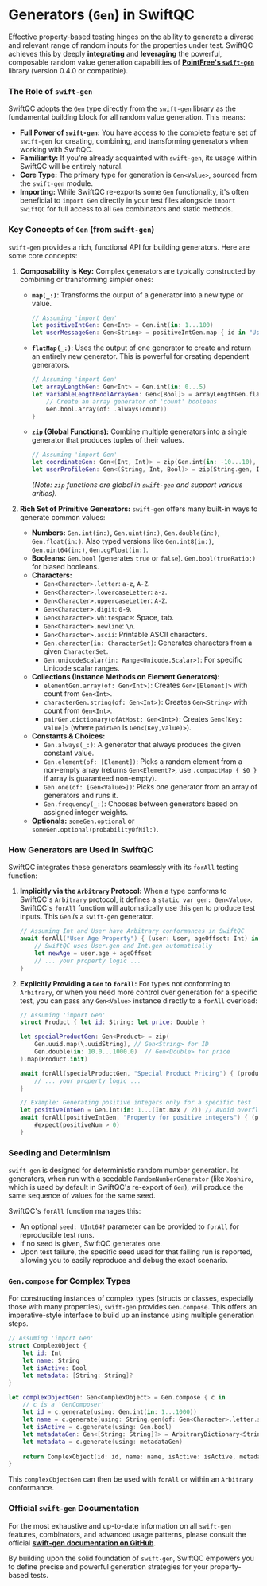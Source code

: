 # Generators (`Gen`) in SwiftQC

Effective property-based testing hinges on the ability to generate a diverse and relevant range of random inputs for the properties under test. SwiftQC achieves this by deeply **integrating** and **leveraging** the powerful, composable random value generation capabilities of **[PointFree's `swift-gen`](https://github.com/pointfreeco/swift-gen)** library (version 0.4.0 or compatible).

### The Role of `swift-gen`

SwiftQC adopts the `Gen` type directly from the `swift-gen` library as the fundamental building block for all random value generation. This means:

-   **Full Power of `swift-gen`:** You have access to the complete feature set of `swift-gen` for creating, combining, and transforming generators when working with SwiftQC.
-   **Familiarity:** If you're already acquainted with `swift-gen`, its usage within SwiftQC will be entirely natural.
-   **Core Type:** The primary type for generation is `Gen<Value>`, sourced from the `swift-gen` module.
-   **Importing:** While SwiftQC re-exports some `Gen` functionality, it's often beneficial to `import Gen` directly in your test files alongside `import SwiftQC` for full access to all `Gen` combinators and static methods.

### Key Concepts of `Gen` (from `swift-gen`)

`swift-gen` provides a rich, functional API for building generators. Here are some core concepts:

1.  **Composability is Key:**
    Complex generators are typically constructed by combining or transforming simpler ones:
    -   **`map(_:)`**: Transforms the output of a generator into a new type or value.
        ```swift
        // Assuming 'import Gen'
        let positiveIntGen: Gen<Int> = Gen.int(in: 1...100)
        let userMessageGen: Gen<String> = positiveIntGen.map { id in "User ID: \(id)" }
        ```
    -   **`flatMap(_:)`**: Uses the output of one generator to create and return an entirely new generator. This is powerful for creating dependent generators.
        ```swift
        // Assuming 'import Gen'
        let arrayLengthGen: Gen<Int> = Gen.int(in: 0...5)
        let variableLengthBoolArrayGen: Gen<[Bool]> = arrayLengthGen.flatMap { count in
            // Create an array generator of 'count' booleans
            Gen.bool.array(of: .always(count))
        }
        ```
    -   **`zip` (Global Functions):** Combine multiple generators into a single generator that produces tuples of their values.
        ```swift
        // Assuming 'import Gen'
        let coordinateGen: Gen<(Int, Int)> = zip(Gen.int(in: -10...10), Gen.int(in: -10...10))
        let userProfileGen: Gen<(String, Int, Bool)> = zip(String.gen, Int.gen(in: 18...99), Gen.bool)
        ```
        *(Note: `zip` functions are global in `swift-gen` and support various arities).*

2.  **Rich Set of Primitive Generators:**
    `swift-gen` offers many built-in ways to generate common values:
    -   **Numbers:** `Gen.int(in:)`, `Gen.uint(in:)`, `Gen.double(in:)`, `Gen.float(in:)`. Also typed versions like `Gen.int8(in:)`, `Gen.uint64(in:)`, `Gen.cgFloat(in:)`.
    -   **Booleans:** `Gen.bool` (generates `true` or `false`). `Gen.bool(trueRatio:)` for biased booleans.
    -   **Characters:**
        *   `Gen<Character>.letter`: `a-z`, `A-Z`.
        *   `Gen<Character>.lowercaseLetter`: `a-z`.
        *   `Gen<Character>.uppercaseLetter`: `A-Z`.
        *   `Gen<Character>.digit`: `0-9`.
        *   `Gen<Character>.whitespace`: Space, tab.
        *   `Gen<Character>.newline`: `\n`.
        *   `Gen<Character>.ascii`: Printable ASCII characters.
        *   `Gen.character(in: CharacterSet)`: Generates characters from a given `CharacterSet`.
        *   `Gen.unicodeScalar(in: Range<Unicode.Scalar>)`: For specific Unicode scalar ranges.
    -   **Collections (Instance Methods on Element Generators):**
        *   `elementGen.array(of: Gen<Int>)`: Creates `Gen<[Element]>` with count from `Gen<Int>`.
        *   `characterGen.string(of: Gen<Int>)`: Creates `Gen<String>` with count from `Gen<Int>`.
        *   `pairGen.dictionary(ofAtMost: Gen<Int>)`: Creates `Gen<[Key: Value]>` (where `pairGen` is `Gen<(Key,Value)>`).
    -   **Constants & Choices:**
        *   `Gen.always(_:)`: A generator that always produces the given constant value.
        *   `Gen.element(of: [Element])`: Picks a random element from a non-empty array (returns `Gen<Element?>`, use `.compactMap { $0 }` if array is guaranteed non-empty).
        *   `Gen.one(of: [Gen<Value>])`: Picks one generator from an array of generators and runs it.
        *   `Gen.frequency(_:)`: Chooses between generators based on assigned integer weights.
    -   **Optionals:** `someGen.optional` or `someGen.optional(probabilityOfNil:)`.

### How Generators are Used in SwiftQC

SwiftQC integrates these generators seamlessly with its `forAll` testing function:

1.  **Implicitly via the `Arbitrary` Protocol:**
    When a type conforms to SwiftQC's `Arbitrary` protocol, it defines a `static var gen: Gen<Value>`. SwiftQC's `forAll` function will automatically use this `gen` to produce test inputs. This `Gen` *is* a `swift-gen` generator.
    ```swift
    // Assuming Int and User have Arbitrary conformances in SwiftQC
    await forAll("User Age Property") { (user: User, ageOffset: Int) in
        // SwiftQC uses User.gen and Int.gen automatically
        let newAge = user.age + ageOffset
        // ... your property logic ...
    }
    ```

2.  **Explicitly Providing a `Gen` to `forAll`:**
    For types not conforming to `Arbitrary`, or when you need more control over generation for a specific test, you can pass any `Gen<Value>` instance directly to a `forAll` overload:
    ```swift
    // Assuming 'import Gen'
    struct Product { let id: String; let price: Double }

    let specialProductGen: Gen<Product> = zip(
        Gen.uuid.map(\.uuidString), // Gen<String> for ID
        Gen.double(in: 10.0...1000.0)  // Gen<Double> for price
    ).map(Product.init)

    await forAll(specialProductGen, "Special Product Pricing") { (product: Product) in
        // ... your property logic ...
    }

    // Example: Generating positive integers only for a specific test
    let positiveIntGen = Gen.int(in: 1...(Int.max / 2)) // Avoid overflow with max
    await forAll(positiveIntGen, "Property for positive integers") { (positiveNum: Int) in
        #expect(positiveNum > 0)
    }
    ```

### Seeding and Determinism

`swift-gen` is designed for deterministic random number generation. Its generators, when run with a seedable `RandomNumberGenerator` (like `Xoshiro`, which is used by default in SwiftQC's re-export of `Gen`), will produce the same sequence of values for the same seed.

SwiftQC's `forAll` function manages this:
-   An optional `seed: UInt64?` parameter can be provided to `forAll` for reproducible test runs.
-   If no seed is given, SwiftQC generates one.
-   Upon test failure, the specific seed used for that failing run is reported, allowing you to easily reproduce and debug the exact scenario.

### `Gen.compose` for Complex Types

For constructing instances of complex types (structs or classes, especially those with many properties), `swift-gen` provides `Gen.compose`. This offers an imperative-style interface to build up an instance using multiple generation steps.

```swift
// Assuming 'import Gen'
struct ComplexObject {
    let id: Int
    let name: String
    let isActive: Bool
    let metadata: [String: String]?
}

let complexObjectGen: Gen<ComplexObject> = Gen.compose { c in
    // c is a 'GenComposer'
    let id = c.generate(using: Gen.int(in: 1...1000))
    let name = c.generate(using: String.gen(of: Gen<Character>.letter.string(of: .always(10)))) // Example of a specific string gen
    let isActive = c.generate(using: Gen.bool)
    let metadataGen: Gen<[String: String]?> = ArbitraryDictionary<String, String>.gen.optional(probabilityOfNil: 0.3)
    let metadata = c.generate(using: metadataGen)
    
    return ComplexObject(id: id, name: name, isActive: isActive, metadata: metadata)
}
```
This `complexObjectGen` can then be used with `forAll` or within an `Arbitrary` conformance.

### Official `swift-gen` Documentation

For the most exhaustive and up-to-date information on all `swift-gen` features, combinators, and advanced usage patterns, please consult the official **[swift-gen documentation on GitHub](https://github.com/pointfreeco/swift-gen#readme)**.

By building upon the solid foundation of `swift-gen`, SwiftQC empowers you to define precise and powerful generation strategies for your property-based tests.